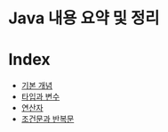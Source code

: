 # Java 내용 요약 및 정리

# Index
- [기본 개념](./java-basic.md)
- [타입과 변수](./java-type.md)
- [연산자](./java-operator.md)
- [조건문과 반복문](./java-syntax.md)
